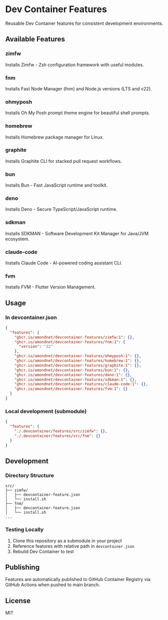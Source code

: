 # Dev Container Features

Reusable Dev Container features for consistent development environments.

## Available Features

### zimfw
Installs Zimfw - Zsh configuration framework with useful modules.

### fnm
Installs Fast Node Manager (fnm) and Node.js versions (LTS and v22).

### ohmyposh
Installs Oh My Posh prompt theme engine for beautiful shell prompts.

### homebrew
Installs Homebrew package manager for Linux.

### graphite
Installs Graphite CLI for stacked pull request workflows.

### bun
Installs Bun - Fast JavaScript runtime and toolkit.

### deno
Installs Deno - Secure TypeScript/JavaScript runtime.

### sdkman
Installs SDKMAN - Software Development Kit Manager for Java/JVM ecosystem.

### claude-code
Installs Claude Code - AI-powered coding assistant CLI.

### fvm
Installs FVM - Flutter Version Management.

## Usage

### In devcontainer.json

```json
{
  "features": {
    "ghcr.io/amondnet/devcontainer-features/zimfw:1": {},
    "ghcr.io/amondnet/devcontainer-features/fnm:1": {
      "version": "22"
    },
    "ghcr.io/amondnet/devcontainer-features/ohmyposh:1": {},
    "ghcr.io/amondnet/devcontainer-features/homebrew:1": {},
    "ghcr.io/amondnet/devcontainer-features/graphite:1": {},
    "ghcr.io/amondnet/devcontainer-features/bun:1": {},
    "ghcr.io/amondnet/devcontainer-features/deno:1": {},
    "ghcr.io/amondnet/devcontainer-features/sdkman:1": {},
    "ghcr.io/amondnet/devcontainer-features/claude-code:1": {},
    "ghcr.io/amondnet/devcontainer-features/fvm:1": {}
  }
}
```

### Local development (submodule)

```json
{
  "features": {
    "./.devcontainer/features/src/zimfw": {},
    "./.devcontainer/features/src/fnm": {}
  }
}
```

## Development

### Directory Structure

```
src/
├── zimfw/
│   ├── devcontainer-feature.json
│   └── install.sh
├── fnm/
│   ├── devcontainer-feature.json
│   └── install.sh
...
```

### Testing Locally

1. Clone this repository as a submodule in your project
2. Reference features with relative path in `devcontainer.json`
3. Rebuild Dev Container to test

## Publishing

Features are automatically published to GitHub Container Registry via GitHub Actions when pushed to main branch.

## License

MIT